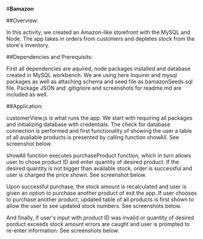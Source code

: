 #**Bamazon**

##Overview:

In this activity, we created an Amazon-like storefront with the MySQL and Node. The app takes in orders from customers and depletes stock from the store's inventory.

##Dependencies and Prerequisits:

First all dependencies are aquired, node packages installed and database created in MySQL workbench. We are using here Inquirer and mysql packages as well as attaching schema and seed file as bamazonSeeds.sql file. Package JSON and .gitignore and screenshots for readme.md are included as well.  


##Application:

customerView.js is what runs the app. We start with requiring all packages and initializing database with credentials. The check for database connection is performed and first functionality of showing the user a table of all available products is presented by calling function showAll. See screenshot below. 


showAll function executes purchaseProduct function, which in turn allows user to chose product ID and enter quantity of desired product. If the desired quantity is not bigger than available stock, order is successful and user is charged the price shown. See screenshot below.


Upon successful purchase, the stock amount is recalculated and user is given an option to purchase another product of exit the app. If user chooses to purchase another product, updated table of all products is first shown to allow the user to see updated stock numbers.
See screenshots below.


And finally, if user's input with product ID was invalid or quantity of desired  porduct exceeds stock amount errors are caught and user is prompted to  re-enter information. See screenshots below. 
